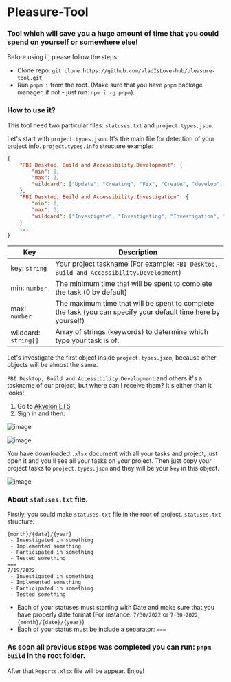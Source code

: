 # Pleasure-Tool
### Tool which will save you a huge amount of time that you could spend on yourself or somewhere else!

Before using it, please follow the steps:
 - Clone repo: `git clone https://github.com/vladIsLove-hub/pleasure-tool.git`.
 - Run `pnpm i` from the root. (Make sure that you have `pnpm` package manager, if not - just run: `npm i -g pnpm`).
 
### How to use it?

This tool need two particular files: `statuses.txt` and `project.types.json`.

Let's start with `project.types.json`. It's the main file for detection of your project info.
`project.types.info` structure example: 
```json
{
    "PBI Desktop, Build and Accessibility.Development": {
        "min": 0,
        "max": 3,
        "wildcard": ["Update", "Creating", "Fix", "Create", "develop", "implementing", "implement", "Change", "Refactored", "Rewrote", "Resolve"]
    },
    "PBI Desktop, Build and Accessibility.Investigation": {
        "min": 0,
        "max": 3,
        "wildcard": ["Investigate", "Investigating", "Investigation", "Debug"]
    }
    ...
}
```

Key  | Description
------------- | -------------
key: `string` |  Your project taskname (For example: `PBI Desktop, Build and Accessibility.Development`)
min: `number`  |  The minimum time that will be spent to complete the task (0 by default)
max: `number` |  The maximum time that will be spent to complete the task (you can specify your default time here by yourself)
wildcard: `string[]` |  Array of strings (keywords) to determine which type your task is of.

Let's investigate the first object inside `project.types.json`, because other objects will be almost the same.

`PBI Desktop, Build and Accessibility.Development` and others it's a taskname of our project, but where can I receive them? It's either than it looks!

1. Go to [Akvelon ETS](https://ets.akvelon.net/)
2. Sign in and then:

![image](https://user-images.githubusercontent.com/60508001/181575828-a4cf3adc-3c49-489a-a99c-60398b90d109.png)

![image](https://user-images.githubusercontent.com/60508001/181575987-85f89a37-0dc7-4752-9302-71e1159b69dd.png)

You have downloaded `.xlsx` document with all your tasks and project, just open it and you'll see all your tasks on your project. Then just copy your project tasks to `project.types.json` and they will be your `key` in this object.

![image](https://user-images.githubusercontent.com/60508001/181576713-f5a489b2-b827-4c68-9baa-44360ad35721.png)

### About `statuses.txt` file.

Firstly, you sould make `statuses.txt` file in the root of project.
`statuses.txt` structure:

```
{month}/{date}/{year}
 - Investigated in something
 - Implemented something
 - Participated in something
 - Tested something
===
7/19/2022
 - Investigated in something
 - Implemented something
 - Participated in something
 - Tested something
```

- Each of your statuses must starting with Date and make sure that you have properly date format (For instance: `7/30/2022` or `7-30-2022`, `{month}/{date}/{year}`)
- Each of your status must be include a separator: ```===```

### As soon all previous steps was completed you can run: `pnpm build` in the root folder.

After that `Reports.xlsx` file will be appear. Enjoy!
